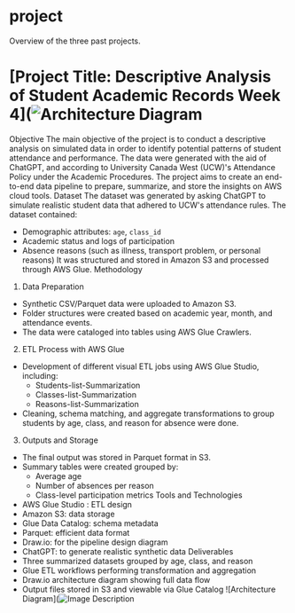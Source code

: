 # project
Overview of the three past projects.
# [Project Title: Descriptive Analysis of Student Academic Records Week 4](![Architecture Diagram](week4-descriptive-analysis/drawio-architecture-week4.png)
Objective
The main objective of the project is to conduct a descriptive analysis on simulated data in order to identify potential patterns of student attendance and performance. The data were generated with the aid of ChatGPT, and according to University Canada West (UCW)'s Attendance Policy under the Academic Procedures. The project aims to create an end-to-end data pipeline to prepare, summarize, and store the insights on AWS cloud tools.
Dataset
The dataset was generated by asking ChatGPT to simulate realistic student data that adhered to UCW's attendance rules. The dataset contained:
- Demographic attributes: `age`, `class_id`
- Academic status and logs of participation
- Absence reasons (such as illness, transport problem, or personal reasons)
It was structured and stored in Amazon S3 and processed through AWS Glue.
Methodology
1. Data Preparation
- Synthetic CSV/Parquet data were uploaded to Amazon S3.
- Folder structures were created based on academic year, month, and attendance events.
- The data were cataloged into tables using AWS Glue Crawlers.
2. ETL Process with AWS Glue
- Development of different visual ETL jobs using AWS Glue Studio, including:
  - Students-list-Summarization
  - Classes-list-Summarization
  - Reasons-list-Summarization
- Cleaning, schema matching, and aggregate transformations to group students by age, class, and reason for absence were done.
3. Outputs and Storage
- The final output was stored in Parquet format in S3.
- Summary tables were created grouped by:
  - Average age
  - Number of absences per reason
  - Class-level participation metrics
Tools and Technologies
- AWS Glue Studio : ETL design
- Amazon S3: data storage
- Glue Data Catalog: schema metadata
- Parquet: efficient data format
- Draw.io: for the pipeline design diagram
- ChatGPT: to generate realistic synthetic data
Deliverables
- Three summarized datasets grouped by age, class, and reason
- Glue ETL workflows performing transformation and aggregation
- Draw.io architecture diagram showing full data flow
- Output files stored in S3 and viewable via Glue Catalog
![Architecture Diagram](![Image Description](Images/)
